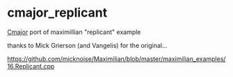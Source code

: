 # cmajor_replicant

[Cmajor](https://cmajor.dev) port of maximillian "replicant" example

thanks to Mick Grierson (and Vangelis) for the original...  

https://github.com/micknoise/Maximilian/blob/master/maximilian_examples/16.Replicant.cpp
